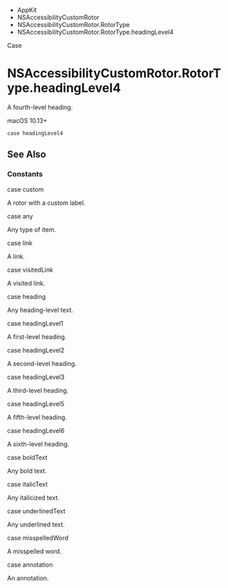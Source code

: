 

- AppKit
- NSAccessibilityCustomRotor
- NSAccessibilityCustomRotor.RotorType
-  NSAccessibilityCustomRotor.RotorType.headingLevel4 

Case

# NSAccessibilityCustomRotor.RotorType.headingLevel4

A fourth-level heading.

macOS 10.13+

``` source
case headingLevel4
```

## See Also

### Constants

case custom

A rotor with a custom label.

case any

Any type of item.

case link

A link.

case visitedLink

A visited link.

case heading

Any heading-level text.

case headingLevel1

A first-level heading.

case headingLevel2

A second-level heading.

case headingLevel3

A third-level heading.

case headingLevel5

A fifth-level heading.

case headingLevel6

A sixth-level heading.

case boldText

Any bold text.

case italicText

Any italicized text.

case underlinedText

Any underlined text.

case misspelledWord

A misspelled word.

case annotation

An annotation.

